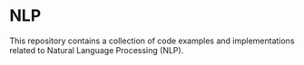 # NLP
This repository contains a collection of code examples and implementations related to Natural Language Processing (NLP).
